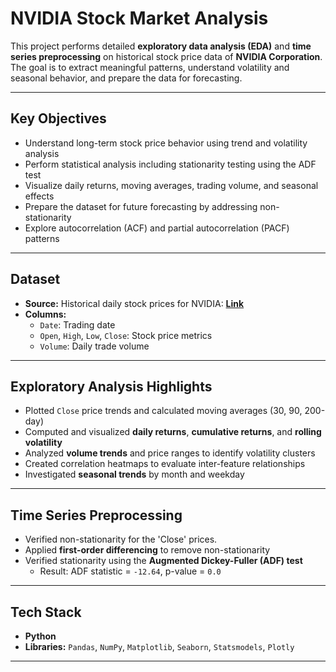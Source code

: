 # NVIDIA Stock Market Analysis

This project performs detailed **exploratory data analysis (EDA)** and **time series preprocessing** on historical stock price data of **NVIDIA Corporation**. The goal is to extract meaningful patterns, understand volatility and seasonal behavior, and prepare the data for forecasting.

---

## Key Objectives

- Understand long-term stock price behavior using trend and volatility analysis
- Perform statistical analysis including stationarity testing using the ADF test
- Visualize daily returns, moving averages, trading volume, and seasonal effects
- Prepare the dataset for future forecasting by addressing non-stationarity
- Explore autocorrelation (ACF) and partial autocorrelation (PACF) patterns

---

## Dataset

- **Source:** Historical daily stock prices for NVIDIA: [**Link**](https://www.kaggle.com/datasets/adilshamim8/nvidia-stock-market-history/data)
- **Columns:**
  - `Date`: Trading date
  - `Open`, `High`, `Low`, `Close`: Stock price metrics
  - `Volume`: Daily trade volume

---

## Exploratory Analysis Highlights

- Plotted `Close` price trends and calculated moving averages (30, 90, 200-day)
- Computed and visualized **daily returns**, **cumulative returns**, and **rolling volatility**
- Analyzed **volume trends** and price ranges to identify volatility clusters
- Created correlation heatmaps to evaluate inter-feature relationships
- Investigated **seasonal trends** by month and weekday

---

## Time Series Preprocessing

- Verified non-stationarity for the 'Close' prices.
- Applied **first-order differencing** to remove non-stationarity
- Verified stationarity using the **Augmented Dickey-Fuller (ADF) test**
  - Result: ADF statistic = `-12.64`, p-value = `0.0`

---

## Tech Stack

- **Python**
- **Libraries:** `Pandas`, `NumPy`, `Matplotlib`, `Seaborn`, `Statsmodels`, `Plotly`

---

